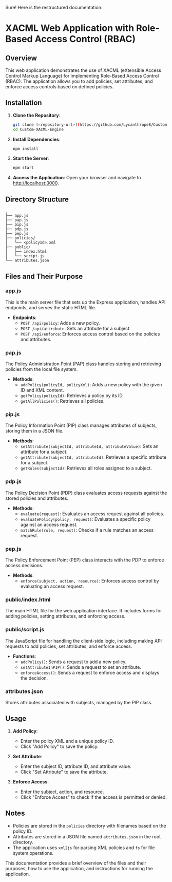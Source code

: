 Sure! Here is the restructured documentation:

# XACML Web Application with Role-Based Access Control (RBAC)

## Overview

This web application demonstrates the use of XACML (eXtensible Access Control Markup Language) for implementing Role-Based Access Control (RBAC). The application allows you to add policies, set attributes, and enforce access controls based on defined policies.

## Installation

1. **Clone the Repository**:
   ```bash
   git clone [<repository-url>](https://github.com/Lycanthrope8/Custom-XACML-Engine.git)
   cd Custom-XACML-Engine
   ```

2. **Install Dependencies**:
   ```bash
   npm install
   ```

3. **Start the Server**:
   ```bash
   npm start
   ```

4. **Access the Application**:
   Open your browser and navigate to [http://localhost:3000](http://localhost:3000).

## Directory Structure

```
.
├── app.js
├── pap.js
├── pip.js
├── pdp.js
├── pep.js
├── policies/
│   └── <policyId>.xml
├── public/
│   ├── index.html
│   └── script.js
└── attributes.json
```

## Files and Their Purpose

### app.js

This is the main server file that sets up the Express application, handles API endpoints, and serves the static HTML file.

- **Endpoints**:
  - `POST /api/policy`: Adds a new policy.
  - `POST /api/attribute`: Sets an attribute for a subject.
  - `POST /api/enforce`: Enforces access control based on the policies and attributes.

### pap.js

The Policy Administration Point (PAP) class handles storing and retrieving policies from the local file system.

- **Methods**:
  - `addPolicy(policyId, policyXml)`: Adds a new policy with the given ID and XML content.
  - `getPolicy(policyId)`: Retrieves a policy by its ID.
  - `getAllPolicies()`: Retrieves all policies.

### pip.js

The Policy Information Point (PIP) class manages attributes of subjects, storing them in a JSON file.

- **Methods**:
  - `setAttribute(subjectId, attributeId, attributeValue)`: Sets an attribute for a subject.
  - `getAttribute(subjectId, attributeId)`: Retrieves a specific attribute for a subject.
  - `getRoles(subjectId)`: Retrieves all roles assigned to a subject.

### pdp.js

The Policy Decision Point (PDP) class evaluates access requests against the stored policies and attributes.

- **Methods**:
  - `evaluate(request)`: Evaluates an access request against all policies.
  - `evaluatePolicy(policy, request)`: Evaluates a specific policy against an access request.
  - `matchRule(rule, request)`: Checks if a rule matches an access request.

### pep.js

The Policy Enforcement Point (PEP) class interacts with the PDP to enforce access decisions.

- **Methods**:
  - `enforce(subject, action, resource)`: Enforces access control by evaluating an access request.

### public/index.html

The main HTML file for the web application interface. It includes forms for adding policies, setting attributes, and enforcing access.

### public/script.js

The JavaScript file for handling the client-side logic, including making API requests to add policies, set attributes, and enforce access.

- **Functions**:
  - `addPolicy()`: Sends a request to add a new policy.
  - `setAttributeInPIP()`: Sends a request to set an attribute.
  - `enforceAccess()`: Sends a request to enforce access and displays the decision.

### attributes.json

Stores attributes associated with subjects, managed by the PIP class.

## Usage

1. **Add Policy**:
   - Enter the policy XML and a unique policy ID.
   - Click "Add Policy" to save the policy.

2. **Set Attribute**:
   - Enter the subject ID, attribute ID, and attribute value.
   - Click "Set Attribute" to save the attribute.

3. **Enforce Access**:
   - Enter the subject, action, and resource.
   - Click "Enforce Access" to check if the access is permitted or denied.

## Notes

- Policies are stored in the `policies` directory with filenames based on the policy ID.
- Attributes are stored in a JSON file named `attributes.json` in the root directory.
- The application uses `xml2js` for parsing XML policies and `fs` for file system operations.

This documentation provides a brief overview of the files and their purposes, how to use the application, and instructions for running the application.
